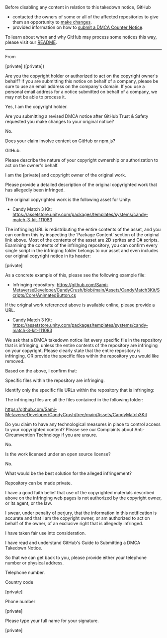 Before disabling any content in relation to this takedown notice, GitHub
- contacted the owners of some or all of the affected repositories to give them an opportunity to [make changes](https://docs.github.com/en/github/site-policy/dmca-takedown-policy#a-how-does-this-actually-work).
- provided information on how to [submit a DMCA Counter Notice](https://docs.github.com/en/articles/guide-to-submitting-a-dmca-counter-notice).

To learn about when and why GitHub may process some notices this way, please visit our [README](https://github.com/github/dmca/blob/master/README.md#anatomy-of-a-takedown-notice).

---

From

[private] ([private])

Are you the copyright holder or authorized to act on the copyright owner's behalf? If you are submitting this notice on behalf of a company, please be sure to use an email address on the company's domain. If you use a personal email address for a notice submitted on behalf of a company, we may not be able to process it.

Yes, I am the copyright holder.

Are you submitting a revised DMCA notice after GitHub Trust & Safety requested you make changes to your original notice?

No.

Does your claim involve content on GitHub or npm.js?

GitHub.

Please describe the nature of your copyright ownership or authorization to act on the owner's behalf.

I am the [private] and copyright owner of the original work.

Please provide a detailed description of the original copyrighted work that has allegedly been infringed.

The original copyrighted work is the following asset for Unity:

- Candy Match 3 Kit: https://assetstore.unity.com/packages/templates/systems/candy-match-3-kit-111083

The infringing URL is redistributing the entire contents of the asset, and you can confirm this by inspecting the ‘Package Content’ section of the original link above. Most of the contents of the asset are 2D sprites and C# scripts. Examining the contents of the infringing repository, you can confirm every single script in the infringing folder belongs to our asset and even includes our original copyright notice in its header:

[private]

As a concrete example of this, please see the following example file:

- Infringing repository: https://github.com/Sami-MetaverseDeveloper/CandyCrush/blob/main/Assets/CandyMatch3Kit/Scripts/Core/AnimatedButton.cs

If the original work referenced above is available online, please provide a URL.

- Candy Match 3 Kit: https://assetstore.unity.com/packages/templates/systems/candy-match-3-kit-111083

We ask that a DMCA takedown notice list every specific file in the repository that is infringing, unless the entire contents of the repository are infringing on your copyright. Please clearly state that the entire repository is infringing, OR provide the specific files within the repository you would like removed.

Based on the above, I confirm that:

Specific files within the repository are infringing.

Identify only the specific file URLs within the repository that is infringing:

The infringing files are all the files contained in the following folder:

https://github.com/Sami-MetaverseDeveloper/CandyCrush/tree/main/Assets/CandyMatch3Kit

Do you claim to have any technological measures in place to control access to your copyrighted content? Please see our Complaints about Anti-Circumvention Technology if you are unsure.

No.

Is the work licensed under an open source license?

No.

What would be the best solution for the alleged infringement?

Repository can be made private.

I have a good faith belief that use of the copyrighted materials described above on the infringing web pages is not authorized by the copyright owner, or its agent, or the law.

I swear, under penalty of perjury, that the information in this notification is accurate and that I am the copyright owner, or am authorized to act on behalf of the owner, of an exclusive right that is allegedly infringed.

I have taken fair use into consideration.

I have read and understand GitHub's Guide to Submitting a DMCA Takedown Notice.

So that we can get back to you, please provide either your telephone number or physical address.

Telephone number.

Country code

[private]

Phone number

[private]

Please type your full name for your signature.

[private]
